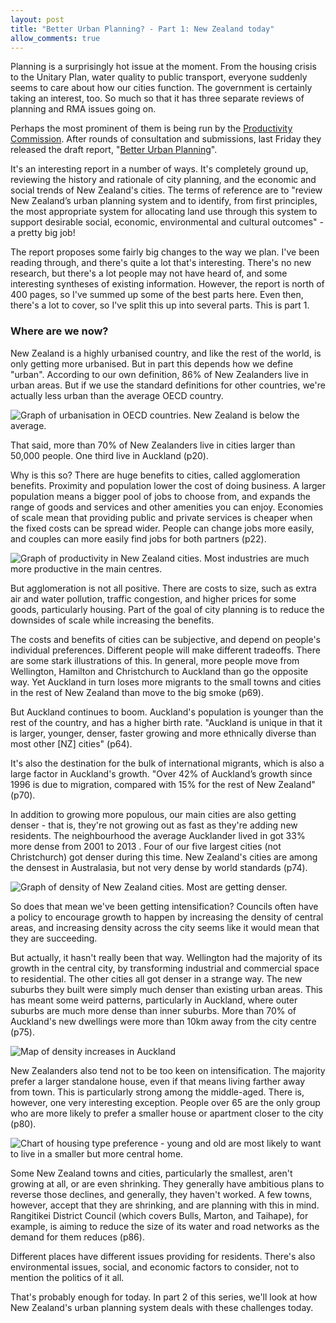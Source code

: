 ```yaml
---
layout: post
title: "Better Urban Planning? - Part 1: New Zealand today"
allow_comments: true
---
```


Planning is a surprisingly hot issue at the moment. From the housing crisis to the Unitary Plan, water quality to public transport, everyone suddenly seems to care about how our cities function. The government is certainly taking an interest, too. So much so that it has three separate reviews of planning and RMA issues going on.

Perhaps the most prominent of them is being run by the [Productivity Commission](http://www.productivity.govt.nz/). After rounds of consultation and submissions, last Friday they released the draft report, "[Better Urban Planning](http://www.productivity.govt.nz/inquiry-content/2682?stage=3)".

It's an interesting report in a number of ways. It's completely ground up, reviewing the history and rationale of city planning, and the economic and social trends of New Zealand's cities. The terms of reference are to "review New Zealand’s urban planning system and to identify, from first principles, the most appropriate system for allocating land use through this system to support desirable social, economic, environmental and cultural outcomes" - a pretty big job!

The report proposes some fairly big changes to the way we plan. I've been reading through, and there's quite a lot that's interesting. There's no new research, but there's a lot people may not have heard of, and some interesting syntheses of existing information. However, the report is north of 400 pages, so I've summed up some of the best parts here. Even then, there's a lot to cover, so I've split this up into several parts. This is part 1.

### Where are we now?

New Zealand is a highly urbanised country, and like the rest of the world, is only getting more urbanised. But in part this depends how we define "urban". According to our own definition, 86% of New Zealanders live in urban areas. But if we use the standard definitions for other countries, we're actually less urban than the average OECD country.

![Graph of urbanisation in OECD countries. New Zealand is below the average.](/images/2016/urbanisation.png)

That said, more than 70% of New Zealanders live in cities larger than 50,000 people. One third live in Auckland (p20).

Why is this so? There are huge benefits to cities, called agglomeration benefits. Proximity and population lower the cost of doing business. A larger population means a bigger pool of jobs to choose from, and expands the range of goods and services and other amenities you can enjoy. Economies of scale mean that providing public and private services is cheaper when the fixed costs can be spread wider. People can change jobs more easily, and couples can more easily find jobs for both partners (p22).

![Graph of productivity in New Zealand cities. Most industries are much more productive in the main centres.](/images/2016/productivity.png)

But agglomeration is not all positive. There are costs to size, such as extra air and water pollution, traffic congestion, and higher prices for some goods, particularly housing. Part of the goal of city planning is to reduce the downsides of scale while increasing the benefits.

The costs and benefits of cities can be subjective, and depend on people's individual preferences. Different people will make different tradeoffs. There are some stark illustrations of this. In general, more people move from Wellington, Hamilton and Christchurch to Auckland than go the opposite way. Yet Auckland in turn loses more migrants to the small towns and cities in the rest of New Zealand than move to the big smoke (p69).

But Auckland continues to boom. Auckland's population is younger than the rest of the country, and has a higher birth rate. "Auckland is unique in that it is larger, younger, denser, faster growing and more ethnically diverse than most other [NZ] cities" (p64).

It's also the destination for the bulk of international migrants, which is also a large factor in Auckland's growth. "Over 42% of Auckland’s growth since 1996 is due to migration, compared with 15% for the rest of New Zealand" (p70). 

In addition to growing more populous, our main cities are also getting denser - that is, they're not growing out as fast as they're adding new residents. The neighbourhood the average Aucklander lived in got 33% more dense from 2001 to 2013 . Four of our five largest cities (not Christchurch) got denser during this time. New Zealand's cities are among the densest in Australasia, but not very dense by world standards (p74).

![Graph of density of New Zealand cities. Most are getting denser.](/images/2016/density.png)

So does that mean we've been getting intensification? Councils often have a policy to encourage growth to happen by increasing the density of central areas, and increasing density across the city seems like it would mean that they are succeeding.

But actually, it hasn't really been that way. Wellington had the majority of its growth in the central city, by transforming industrial and commercial space to residential. The other cities all got denser in a strange way. The new suburbs they built were simply much denser than existing urban areas. This has meant some weird patterns, particularly in Auckland, where outer suburbs are much more dense than inner suburbs. More than 70% of Auckland's new dwellings were more than 10km away from the city centre (p75).

![Map of density increases in Auckland](/images/2016/density_auckland.png)

New Zealanders also tend not to be too keen on intensification. The majority prefer a larger standalone house, even if that means living farther away from town. This is particularly strong among the middle-aged. There is, however, one very interesting exception. People over 65 are the only group who are more likely to prefer a smaller house or apartment closer to the city (p80).

![Chart of housing type preference - young and old are most likely to want to live in a smaller but more central home.](/images/2016/proximity.png)

Some New Zealand towns and cities, particularly the smallest, aren't growing at all, or are even shrinking. They generally have ambitious plans to reverse those declines, and generally, they haven't worked. A few towns, however, accept that they are shrinking, and are planning with this in mind. Rangitikei District Council (which covers Bulls, Marton, and Taihape), for example, is aiming to reduce the size of its water and road networks as the demand for them reduces (p86).

Different places have different issues providing for residents. There's also environmental issues, social, and economic factors to consider, not to mention the politics of it all.

That's probably enough for today. In part 2 of this series, we'll look at how New Zealand's urban planning system deals with these challenges today.
